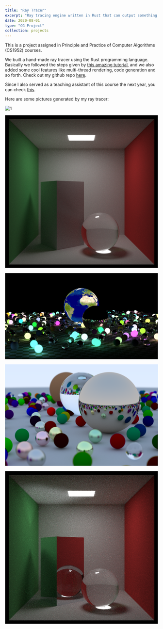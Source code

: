 ```yaml
---
title: "Ray Tracer"
excerpt: "Ray tracing engine written in Rust that can output something colorful.<br/><br/><img src='/images/raytracer(3).png' width='60%'>"
date: 2020-08-01
type: "CG Project"
collection: projects
---
```


This is a project assigned in Principle and Practice of Computer Algorithms (CS1952) courses.

We built a hand-made ray tracer using the Rust programming language. Basically we followed the steps given by 
[this amazing tutorial](https://raytracing.github.io/), and we also added some cool features like multi-thread rendering, 
code generation and so forth. Check out my github repo [here](https://github.com/aik2mlj/RayTracing).

Since I also served as a teaching assistant of this course the next year, you can check [this](/teaching/2021-summer-ppca).

Here are some pictures generated by my ray tracer:

![1](/images/raytracer(1).png)

![2](/images/raytracer(2).png)

![3](/images/raytracer(3).png)

![4](/images/raytracer(4).png)

![5](/images/raytracer(5).png)


